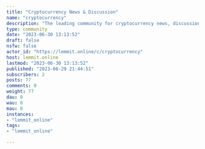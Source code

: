 ```yaml
---
title: "Cryptocurrency News & Discussion" 
name: "cryptocurrency"
description: "The leading community for cryptocurrency news, discussion, and analysis."
type: community
date: "2023-06-30 13:13:52"
draft: false
nsfw: false
actor_id: "https://lemmit.online/c/cryptocurrency"
host: lemmit.online
lastmod: "2023-06-30 13:13:52"
published: "2023-06-29 21:44:51"
subscribers: 2
posts: 77
comments: 0
weight: 77
dau: 0
wau: 0
mau: 0
instances:
- "lemmit_online"
tags: 
- "lemmit_online"

---
```

